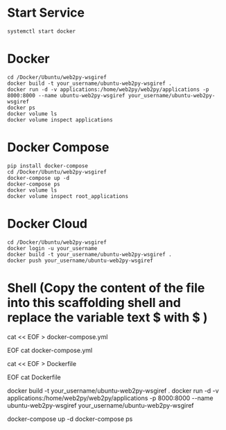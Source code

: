 # Start Service
	systemctl start docker

# Docker
	cd /Docker/Ubuntu/web2py-wsgiref
	docker build -t your_username/ubuntu-web2py-wsgiref .
	docker run -d -v applications:/home/web2py/web2py/applications -p 8000:8000 --name ubuntu-web2py-wsgiref your_username/ubuntu-web2py-wsgiref
	docker ps 
	docker volume ls
	docker volume inspect applications

# Docker Compose
	pip install docker-compose
	cd /Docker/Ubuntu/web2py-wsgiref
	docker-compose up -d
	docker-compose ps
	docker volume ls
	docker volume inspect root_applications

# Docker Cloud
	cd /Docker/Ubuntu/web2py-wsgiref
	docker login -u your_username
	docker build -t your_username/ubuntu-web2py-wsgiref .
	docker push your_username/ubuntu-web2py-wsgiref

# Shell (Copy the content of the file into this scaffolding shell and replace the variable text $ with \$ )
cat << EOF > docker-compose.yml

EOF
cat docker-compose.yml

cat << EOF > Dockerfile

EOF
cat Dockerfile

docker build -t your_username/ubuntu-web2py-wsgiref .
docker run -d -v applications:/home/web2py/web2py/applications -p 8000:8000 --name ubuntu-web2py-wsgiref your_username/ubuntu-web2py-wsgiref

docker-compose up -d
docker-compose ps
